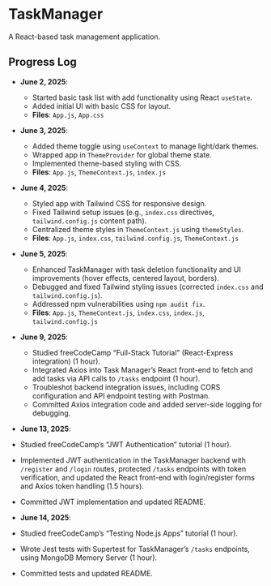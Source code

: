 # TaskManager
A React-based task management application.

## Progress Log

- **June 2, 2025**:
  - Started basic task list with add functionality using React `useState`.
  - Added initial UI with basic CSS for layout.
  - **Files**: `App.js`, `App.css`

- **June 3, 2025**:
  - Added theme toggle using `useContext` to manage light/dark themes.
  - Wrapped app in `ThemeProvider` for global theme state.
  - Implemented theme-based styling with CSS.
  - **Files**: `App.js`, `ThemeContext.js`, `index.js`

- **June 4, 2025**:
  - Styled app with Tailwind CSS for responsive design.
  - Fixed Tailwind setup issues (e.g., `index.css` directives, `tailwind.config.js` content path).
  - Centralized theme styles in `ThemeContext.js` using `themeStyles`.
  - **Files**: `App.js`, `index.css`, `tailwind.config.js`, `ThemeContext.js`

- **June 5, 2025**:
  - Enhanced TaskManager with task deletion functionality and UI improvements (hover effects, centered layout, borders).
  - Debugged and fixed Tailwind styling issues (corrected `index.css` and `tailwind.config.js`).
  - Addressed npm vulnerabilities using `npm audit fix`.
  - **Files**: `App.js`, `ThemeContext.js`, `index.css`, `index.js`, `tailwind.config.js`
 
- **June 9, 2025**:
  - Studied freeCodeCamp “Full-Stack Tutorial” (React-Express integration) (1 hour).
  - Integrated Axios into Task Manager’s React front-end to fetch and add tasks via API calls to `/tasks` endpoint (1 hour).
  - Troubleshot backend integration issues, including CORS configuration and API endpoint testing with Postman.
  - Committed Axios integration code and added server-side logging for debugging.

- **June 13, 2025**:
- Studied freeCodeCamp’s “JWT Authentication” tutorial (1 hour).
- Implemented JWT authentication in the TaskManager backend with `/register` and `/login` routes, protected `/tasks` endpoints with token verification, and updated the React front-end with login/register forms and Axios token handling (1.5 hours).
- Committed JWT implementation and updated README.

- **June 14, 2025**:
- Studied freeCodeCamp’s “Testing Node.js Apps” tutorial (1 hour).
- Wrote Jest tests with Supertest for TaskManager’s `/tasks` endpoints, using MongoDB Memory Server (1 hour).
- Committed tests and updated README.
